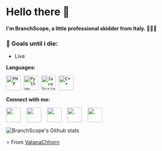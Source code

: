 # Hello there 👋 

#### I'm BranchScope, a little professional skidder from Italy. 👨🏻‍💻 

### 💼  Goals until i die: 
* Live
 
 **Languages:**
<p align="left">
  <code><img src="https://github.com/abranhe/programming-languages-logos/blob/master/src/php/php_48x48.png" alt="PHP" width="40" height="40"/></code>&nbsp;
  <code><img src="https://github.com/abranhe/programming-languages-logos/blob/master/src/python/python_48x48.png" alt="Python" width="40" height="40"/></code>&nbsp;
  <code><img src="https://github.com/abranhe/programming-languages-logos/blob/master/src/javascript/javascript_48x48.png" alt="JavaScript" width="40" height="40"/></code>&nbsp;
  <code><img src="https://github.com/abranhe/programming-languages-logos/blob/master/src/cpp/cpp_48x48.png" alt="C++" width="40" height="40" /></code>&nbsp;
   </p>

**Connect with me:**
<p align="left">
<a href="https://www.telegram.me/BranchScope/" target="blank"><img align="center" src="https://cdn.jsdelivr.net/npm/simple-icons@3.0.1/icons/telegram.svg" height="40" width="40" /></a> &nbsp;&nbsp;
<a href="https://www.instagram.com/BranchScope/" target="blank"><img align="center" src="https://cdn.jsdelivr.net/npm/simple-icons@3.0.1/icons/instagram.svg" height="40" width="40" /></a> &nbsp;&nbsp;
<a href="https://twitter.com/BranchScope" target="blank"><img align="center" src="https://cdn.jsdelivr.net/npm/simple-icons@3.0.1/icons/twitter.svg" height="40" width="40" /></a> &nbsp;&nbsp;
<a href="https://stackoverflow.com/users/14426239/branchscope?tab=profile" target="blank"><img align="center" src="https://cdn.jsdelivr.net/npm/simple-icons@3.0.1/icons/stackoverflow.svg" height="40" width="40" /></a> &nbsp;&nbsp;
 <a href="https://www.reddit.com/user/BranchScope" target="blank"><img align="center" src="https://cdn.jsdelivr.net/npm/simple-icons@3.0.1/icons/reddit.svg" height="40" width="40" /></a> &nbsp;&nbsp;
</p>

![BranchScope's Github stats](https://github-readme-stats.vercel.app/api?username=BranchScope&show_icons=true&count_private=true&theme=react)

⭐️ From [VatanaChhorn](https://github.com/Vatanachhorn)

